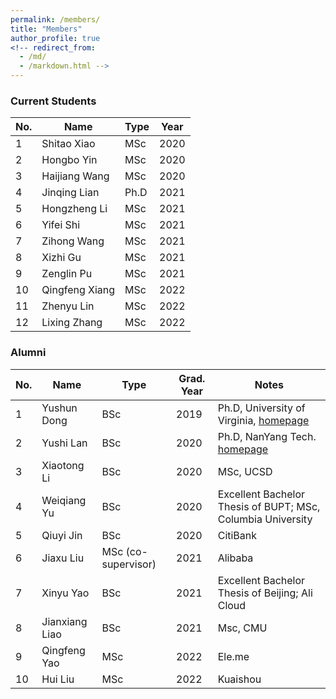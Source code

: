 ```yaml
---
permalink: /members/
title: "Members"
author_profile: true
<!-- redirect_from: 
  - /md/
  - /markdown.html -->
---
```



### Current Students

| No. | Name| Type | Year | 
| --- | --- | ----- | ----- |
| 1 | Shitao Xiao | MSc | 2020 |
| 2 | Hongbo Yin | MSc | 2020 |
| 3 | Haijiang Wang | MSc | 2020 |
| 4 | Jinqing Lian | Ph.D | 2021 |
| 5 | Hongzheng Li | MSc | 2021 |
| 6 | Yifei Shi | MSc | 2021 |
| 7 | Zihong Wang | MSc | 2021 |
| 8 | Xizhi Gu | MSc | 2021 |
| 9 | Zenglin Pu | MSc | 2021 |
| 10 | Qingfeng Xiang | MSc | 2022 |
| 11 | Zhenyu Lin | MSc | 2022 |
| 12 | Lixing Zhang | MSc | 2022 |

### Alumni

| No. | Name| Type | Grad. Year | Notes |
| --- | --- | ----- | ----- | ----- |
| 1 | Yushun Dong| BSc| 2019 | Ph.D, University of Virginia, [homepage](https://yushundong.github.io/) |
| 2 | Yushi Lan| BSc| 2020 | Ph.D, NanYang Tech. [homepage](https://yushi.netlify.app/) |
| 3 | Xiaotong Li| BSc| 2020 | MSc, UCSD |
| 4 | Weiqiang Yu| BSc| 2020 | Excellent Bachelor Thesis of BUPT; MSc, Columbia University |
| 5 | Qiuyi Jin| BSc| 2020 | CitiBank |
| 6 | Jiaxu Liu | MSc (co-supervisor) | 2021 | Alibaba |
| 7 | Xinyu Yao | BSc | 2021 | Excellent Bachelor Thesis of Beijing; Ali Cloud|
| 8 | Jianxiang Liao | BSc | 2021 | Msc, CMU|
| 9 | Qingfeng Yao | MSc | 2022 | Ele.me |
| 10 | Hui Liu | MSc | 2022 | Kuaishou|